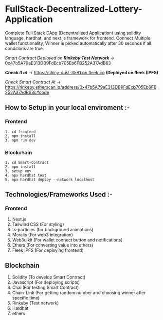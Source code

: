 # FullStack-Decentralized-Lottery-Application
Complete Full Stack DApp (Decentralized Application) using solidity language, hardhat, and next.js framework for frontend. Connect Multiple wallet functionality, Winner is picked automatically after 30 seconds if all conditions are true.

_Smart Contract Deployed on **Rinkeby Test Network**_ -> 0x47b5A79aE313DB9FdEcb705Eb6FB252A37AdB63

**_Check It at_** -> https://shiny-dust-3581.on.fleek.co **(Deployed on fleek (IPFS)**

_Check Smart Contract At_ -> https://rinkeby.etherscan.io/address/0x47b5A79aE313DB9FdEcb705Eb6FB252A37AdB63c#code





## How to Setup in your local enviroment :-

### Frontend 
    1. cd frontend
    2. npm install
    3. npm run dev


### Blockchain
    1. cd Smart-Contract
    2. npm install
    3. setup env
    4. npx hardhat test
    5. npx hardhat deploy --network localhost
    
    
    
## Technologies/Frameworks Used :-

### Frontend
1. Next.js
2. Tailwind CSS (For styling)
3. ts-particles (for background animations)
4. Moralis (For web3 integration)
5. Web3uikit (For wallet connect button and notifications)
6. Ethers (For converting value into ethers)
7. Fleek IPFS (For deploying frontend)

## Blockchain
1. Solidity (To develop Smart Contract)
2. Javascript (For deploying scripts)
3. Chai (For testing Smart Contract)
4. Chain-Link (For getting random number and choosing winner after specific time)
5. Rinkeby (Test network)
6. Hardhat
7. ethers
